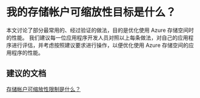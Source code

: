 <properties
    pageTitle="What are my Storage account scalability targets?"
    description="我的存储帐户可缩放性目标是什么？"
    service="microsoft.storage"
    resource="storageaccounts"
    authors="kasparks"
    displayOrder="5"
    selfHelpType="resource"
    supportTopicIds=""
    resourceTags=""
    productPesIds=""
    cloudEnvironments="public"
/>


# 我的存储帐户可缩放性目标是什么？

本文讨论了部分最常用的、经过验证的做法，目的是优化使用 Azure 存储空间时的性能。 我们建议每一位应用程序开发人员对照以上每条做法，对自己的应用程序进行评估，并考虑按照建议要求进行操作，以便优化使用 Azure 存储空间的应用程序的性能。

## **建议的文档**
[存储帐户可缩放性限制是什么？](http://go.microsoft.com/fwlink/?LinkId=785092)



<!--HONumber=Aug16_HO1-->


